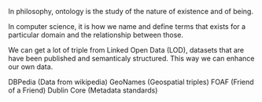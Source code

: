 
In philosophy, ontology is the study of the nature of existence and of being.

In computer science, it is how we name and define terms that exists for a particular domain and the relationship between those.

We can get a lot of triple from Linked Open Data (LOD), datasets that are have been published and semanticaly structured. 
This way we can enhance our own data. 

DBPedia (Data from wikipedia)
GeoNames (Geospatial triples)
FOAF (Friend of a Friend)
Dublin Core (Metadata standards)